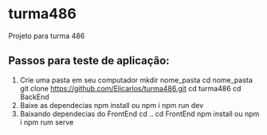 # turma486
Projeto para turma 486

## Passos para teste de aplicação:
1. Crie uma pasta em seu computador
		mkdir nome_pasta
		cd nome_pasta
		git clone https://github.com/Elicarlos/turma486.git
		cd turma486
		cd BackEnd
2. Baixe as dependecias
		npm install ou npm i
		npm run dev
3. Baixando dependecias do FrontEnd
		cd ..
		cd FrontEnd
		npm install ou npm i
		npm rum serve
